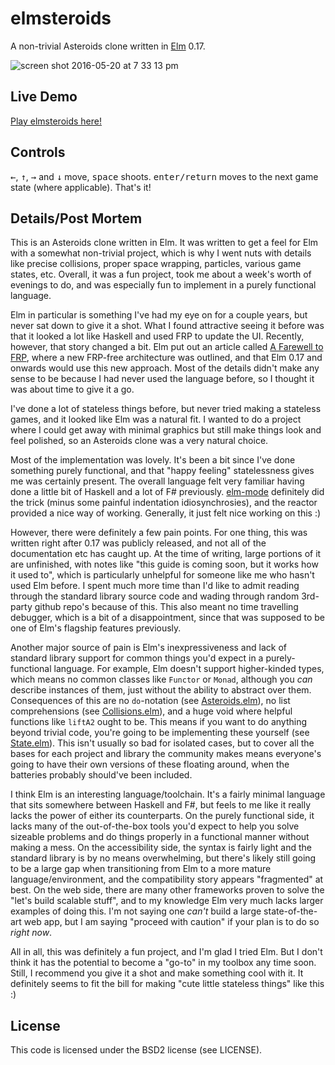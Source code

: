# elmsteroids
A non-trivial Asteroids clone written in [Elm](http://elm-lang.org/) 0.17.

![screen shot 2016-05-20 at 7 33 13 pm](https://cloud.githubusercontent.com/assets/3166056/15445923/c84e6c78-1ec1-11e6-9b6b-514e0871bfc4.png)

## Live Demo
[Play elmsteroids here!](http://yupferris.github.io/elmsteroids/)

## Controls
<kbd>←</kbd>, <kbd>↑</kbd>, <kbd>→</kbd> and <kbd>↓</kbd> move, <kbd>space</kbd> shoots. <kbd>enter/return</kbd> moves to the next game state (where applicable). That's it!

## Details/Post Mortem
This is an Asteroids clone written in Elm. It was written to get a feel for Elm with a somewhat non-trivial project, which is why I went nuts with details like precise collisions, proper space wrapping, particles, various game states, etc. Overall, it was a fun project, took me about a week's worth of evenings to do, and was especially fun to implement in a purely functional language.

Elm in particular is something I've had my eye on for a couple years, but never sat down to give it a shot. What I found attractive seeing it before was that it looked a lot like Haskell and used FRP to update the UI. Recently, however, that story changed a bit. Elm put out an article called [A Farewell to FRP](http://elm-lang.org/blog/farewell-to-frp), where a new FRP-free architecture was outlined, and that Elm 0.17 and onwards would use this new approach. Most of the details didn't make any sense to be because I had never used the language before, so I thought it was about time to give it a go.

I've done a lot of stateless things before, but never tried making a stateless games, and it looked like Elm was a natural fit. I wanted to do a project where I could get away with minimal graphics but still make things look and feel polished, so an Asteroids clone was a very natural choice.

Most of the implementation was lovely. It's been a bit since I've done something purely functional, and that "happy feeling" statelessness gives me was certainly present. The overall language felt very familiar having done a little bit of Haskell and a lot of F# previously. [elm-mode](https://github.com/jcollard/elm-mode) definitely did the trick (minus some painful indentation idiosynchrosies), and the reactor provided a nice way of working. Generally, it just felt nice working on this :)

However, there were definitely a few pain points. For one thing, this was written right after 0.17 was publicly released, and not all of the documentation etc has caught up. At the time of writing, large portions of it are unfinished, with notes like "this guide is coming soon, but it works how it used to", which is particularly unhelpful for someone like me who hasn't used Elm before. I spent much more time than I'd like to admit reading through the standard library source code and wading through random 3rd-party github repo's because of this. This also meant no time travelling debugger, which is a bit of a disappointment, since that was supposed to be one of Elm's flagship features previously.

Another major source of pain is Elm's inexpressiveness and lack of standard library support for common things you'd expect in a purely-functional language. For example, Elm doesn't support higher-kinded types, which means no common classes like `Functor` or `Monad`, although you _can_ describe instances of them, just without the ability to abstract over them. Consequences of this are no `do`-notation (see [Asteroids.elm](https://github.com/yupferris/elmsteroids/blob/master/src/Asteroids.elm#L112)), no list comprehensions (see [Collisions.elm](https://github.com/yupferris/elmsteroids/blob/master/src/Collisions.elm#L76)), and a huge void where helpful functions like `liftA2` ought to be. This means if you want to do anything beyond trivial code, you're going to be implementing these yourself (see [State.elm](https://github.com/yupferris/elmsteroids/blob/master/src/State.elm)). This isn't usually so bad for isolated cases, but to cover all the bases for each project and library the community makes means everyone's going to have their own versions of these floating around, when the batteries probably should've been included.

I think Elm is an interesting language/toolchain. It's a fairly minimal language that sits somewhere between Haskell and F#, but feels to me like it really lacks the power of either its counterparts. On the purely functional side, it lacks many of the out-of-the-box tools you'd expect to help you solve sizeable problems and do things properly in a functional manner without making a mess. On the accessibility side, the syntax is fairly light and the standard library is by no means overwhelming, but there's likely still going to be a large gap when transitioning from Elm to a more mature language/environment, and the compatibility story appears "fragmented" at best. On the web side, there are many other frameworks proven to solve the "let's build scalable stuff", and to my knowledge Elm very much lacks larger examples of doing this. I'm not saying one _can't_ build a large state-of-the-art web app, but I am saying "proceed with caution" if your plan is to do so _right now_.

All in all, this was definitely a fun project, and I'm glad I tried Elm. But I don't think it has the potential to become a "go-to" in my toolbox any time soon. Still, I recommend you give it a shot and make something cool with it. It definitely seems to fit the bill for making "cute little stateless things" like this :)

## License
This code is licensed under the BSD2 license (see LICENSE).
